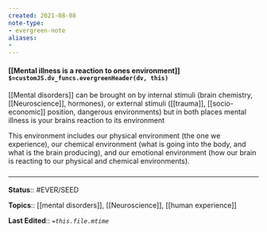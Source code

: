 ```yaml
---
created: 2021-08-08
note-type: 
- evergreen-note
aliases:
- 
---
```


#### [[Mental illness is a reaction to ones environment]] `$=customJS.dv_funcs.evergreenHeader(dv, this)`

[[Mental disorders]] can be brought on by internal stimuli (brain chemistry, [[Neuroscience]], hormones), or external stimuli ([[trauma]], [[socio-economic]] position, dangerous environments) but in both places mental illness is your brains reaction to its environment

This environment includes our physical environment (the one we experience), our chemical environment (what is going into the body, and what is the brain producing), and our emotional environment (how our brain is reacting to our physical and chemical environments).

### <hr class="footnote"/>

**Status**:: #EVER/SEED

**Topics**::  [[mental disorders]], [[Neuroscience]], [[human experience]]
	
**Last Edited**:: *`=this.file.mtime`*

